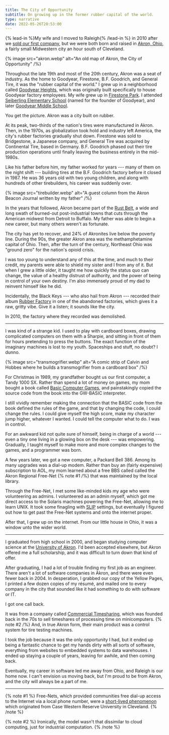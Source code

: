 ```yaml
---
title: The City of Opportunity
subtitle: On growing up in the former rubber capital of the world.
type: narrative
date: 2022-05-26T20:53:00
---
```


{% lead-in %}My wife and I moved to Raleigh{% /lead-in %} in 2010 after we [sold our first company](/writing/take-the-money-and-run), but we were both born and raised in [Akron, Ohio](https://en.wikipedia.org/wiki/Akron,_Ohio), a fairly small Midwestern city an hour south of Cleveland.

{% image src="akron.webp" alt="An old map of Akron, the City of Opportunity" /%}

Throughout the late 19th and most of the 20th century, Akron was a seat of industry. As the home to Goodyear, Firestone, B.F. Goodrich, and General Tire, it was the "rubber capital of the world." I grew up in a neighborhood called [Goodyear Heights](http://en.wikipedia.org/wiki/Neighborhoods_in_Akron,_Ohio#Goodyear_Heights), which was originally built specifically to house Goodyear factory employees. My wife grew up in [Firestone Park](https://en.wikipedia.org/wiki/Neighborhoods_in_Akron,_Ohio#Firestone_Park). I attended [Seiberling Elementary School](https://seiberlingclc.akronschools.com/) (named for the founder of Goodyear), and later [Goodyear Middle School](https://www.flickr.com/photos/pyathia/sets/72157644726552273/).

You get the picture. Akron was a city built on rubber.

At its peak, two-thirds of the nation's tires were manufactured in Akron. Then, in the 1970s, as globalization took hold and industry left America, the city's rubber factories gradually shut down. Firestone was sold to Bridgestone, a Japanese company, and General Tire was acquired by Continental Tire, based in Germany. B.F. Goodrich phased out their tire production operations until finally leaving the business entirely in the mid-1980s.

Like his father before him, my father worked for years --- many of them on the night shift --- building tires at the B.F. Goodrich factory before it closed in 1987. He was 36 years old with two young children, and along with hundreds of other tirebuilders, his career was suddenly over.

{% image src="tirebuilder.webp" alt="A guest column from the Akron Beacon Journal written by my father" /%}

In the years that followed, Akron became part of the [Rust Belt](https://en.wikipedia.org/wiki/Rust_Belt), a wide and long swath of burned-out post-industrial towns that cuts through the American midwest from Detroit to Buffalo. My father was able to begin a new career, but many others weren't as fortunate.

The city has yet to recover, and 24% of Akronites live below the poverty line. During the 90s, the greater Akron area was the methamphetamine capital of Ohio. Then, after the turn of the century, Northeast Ohio was "ground zero" for the nation's opioid crisis.

I was too young to understand any of this at the time, and much to their credit, my parents were able to shield my sister and I from any of it. But when I grew a little older, it taught me how quickly the status quo can change, the value of a healthy distrust of authority, and the power of being in control of your own destiny. I'm also immensely proud of my dad to reinvent himself like he did.

Incidentally, the Black Keys --- who also hail from Akron --- recorded their album [Rubber Factory](https://open.spotify.com/album/1rlGDm1KQJfDyT5v1U8Xk5) in one of the abandoned factories, which gives it a raw, gritty vibe. Give it a listen; it sounds like the city.

In 2010, the factory where they recorded was demolished.

---

I was kind of a strange kid. I used to play with cardboard boxes, drawing complicated computers on them with a Sharpie, and sitting in front of them for hours pretending to press the buttons. The exact function of the imaginary machines is lost to my youth. Spaceships and stuff, no doubt? I dunno.

{% image src="transmogrifier.webp" alt="A comic strip of Calvin and Hobbes where he builds a transmogrifier from a cardboard box" /%}

For Christmas in 1989, my grandfather bought us our first computer, a Tandy 1000 SX. Rather than spend a lot of money on games, my mom bought a book called [Basic Computer Games](http://www.amazon.com/BASIC-Computer-Games-Microcomputer-Edition/dp/0894800523), and painstakingly copied the source code from the book into the GW-BASIC interpreter.

I still vividly remember making the connection that the BASIC code from the book defined the rules of the game, and that by changing the code, I could change the rules. I could give myself the high score, make my character jump higher, whatever I wanted. I could tell the computer what to do. I was in control.

For an awkward kid not quite sure of himself, being in charge of a world --- even a tiny one living in a glowing box on the desk --- was empowering. Gradually, I taught myself to make more and more complex changes to the games, and a programmer was born.

A few years later, we got a new computer, a Packard Bell 386. Among its many upgrades was a dial-up modem. Rather than buy an (fairly expensive) subscription to AOL, my mom learned about a free BBS called called the Akron Regional Free-Net {% note #1 /%} that was maintained by the local library.

Through the Free-Net, I met some like-minded kids my age who were volunteering as admins. I volunteered as an admin myself, which got me direct access to the Solaris machines powering the Free-Net, allowing me to learn UNIX. It took some finagling with [SLIP](https://en.wikipedia.org/wiki/Serial_Line_Internet_Protocol) settings, but eventually I figured out how to get past the Free-Net systems and onto the internet proper.

After that, I grew up on the internet. From our little house in Ohio, it was a window unto the wider world.

---

I graduated from high school in 2000, and began studying computer science at the [University of Akron](https://uakron.edu). I'd been accepted elsewhere, but Akron offered me a full scholarship, and it was difficult to turn down that kind of offer.

After graduating, I had a lot of trouble finding my first job as an engineer. There aren't a lot of software companies in Akron, and there were even fewer back in 2004. In desperation, I grabbed our copy of the Yellow Pages, I printed a few dozen copies of my résumé, and mailed one to every company in the city that sounded like it had something to do with software or IT.

I got one call back.

It was from a company called [Commercial Timesharing](https://comtime.com), which was founded back in the 70s to sell timeshares of processing time on minicomputers. {% note #2 /%} And, in true Akron form, their main product was a control system for tire testing machines.

I took the job because it was the only opportunity I had, but it ended up being a fantastic chance to get my hands dirty with all sorts of software, everything from websites to embedded systems to data warehouses. I ended up staying a couple of years, leaving for awhile, and then coming back.

Eventually, my career in software led me away from Ohio, and Raleigh is our home now. I can't envision us moving back, but I'm proud to be from Akron, and the city will always be a part of me.

---

{% note #1 %}
Free-Nets, which provided communities free dial-up access to the Internet via a local phone number, were a [short-lived phenomenon](https://www.vice.com/en/article/qvwayd/cleveland-free-net-the-cheap-way-dial-up-users-got-online) which originated from Case Western Reserve University in Cleveland.
{% /note %}

{% note #2 %}
Ironically, the model wasn't that dissimilar to cloud computing, just for industrial computation.
{% /note %}

